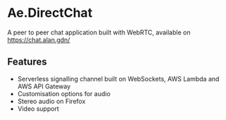 # Ae.DirectChat
A peer to peer chat application built with WebRTC, available on https://chat.alan.gdn/

## Features
* Serverless signalling channel built on WebSockets, AWS Lambda and AWS API Gateway
* Customisation options for audio
* Stereo audio on Firefox
* Video support
